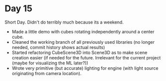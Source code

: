 # Day 15

Short Day. Didn't do terribly much because its a weekend.

- Made a little demo with cubes rotating independently around a center cube. 
- Cleaned the working branch of all previously used libraries (no longer needed, commit history shows actual results)
- Started refactoring CubeScene3D into Scene3D as to make scene creation easier (if needed for the future. Irrelevant for the current project (maybe for visualizing the ML later?))
- Wrote very primitive (but accurate) lighting for engine (with light source originating from camera location).
